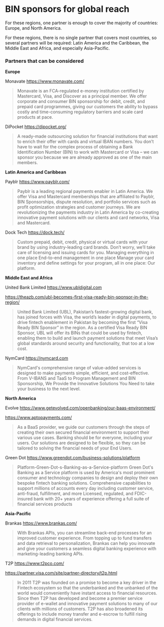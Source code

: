 # BIN sponsors for global reach 

For these regions, one partner is enough to cover the majority of countries: Europe, and North America.

For these regions, there is no single partner that covers most countries, so several partners will be required: Latin America and the Caribbean, the Middle East and Africa, and especially Asia-Pacific.

### Partners that can be considered

**Europe**

Monavate https://www.monavate.com/ 

>Monavate is an FCA-regulated e-money institution certified by Mastercard, Visa, and Discover as a principal member. We offer corporate and consumer BIN sponsorship for debit, credit, and prepaid card programmes, giving our customers the ability to bypass costly and time-consuming regulatory barriers and scale card products at pace.

DiPocket https://dipocket.org/ 

>A ready-made outsourcing solution for financial institutions that want to enrich their offer with cards and virtual IBAN numbers.
You don’t have to wait for the complex process of obtaining a Bank Identification Number (BIN) to work with Mastercard or Visa – we can sponsor you because we are already approved as one of the main members.


**Latin America and Caribbean**

Payblr https://www.payblr.com/ 

>Payblr is a leading regional payments enabler in Latin America. We offer Visa and Mastercard memberships that are affiliated to Payblr, BIN Sponsorships, dispute resolution, and portfolio services such as profit optimization strategies and customer journeys.
We are revolutionizing the payments industry in Latin America by co-creating innovative payment solutions with our clients and card networks, Visa and Mastercard.

Dock Tech https://dock.tech/ 

>Custom prepaid, debit, credit, physical or virtual cards with your brand by using industry-leading card brands. Don’t worry, we’ll take care of licensing and issuing cards for you.
Managing everything in one place
End-to-end management in one place
Manage your card inventory and define settings for your program, all in one place: Our platform.


**Middle East and Africa**

United Bank Limited https://www.ubldigital.com

https://theazb.com/ubl-becomes-first-visa-ready-bin-sponsor-in-the-region/

>United Bank Limited (UBL), Pakistan’s fastest-growing digital bank, has joined forces with Visa, the world’s leader in digital payments, to drive fintech enablement in Pakistan by becoming the first “Visa Ready BIN Sponsor” in the region.
As a certified Visa Ready BIN Sponsor, UBL will offer its BINs that could be used by fintech, enabling them to build and launch payment solutions that meet Visa’s global standards around security and functionality, that too at a low cost.

NymCard https://nymcard.com 

>NymCard's comprehensive range of value-added services is designed to make payments simple, efficient, and cost-effective. From V-IBANS and TaaS to Program Management and BIN Sponsorship, We Provide the Innovative Solutions You Need to take your business to the next level.


**North America**

Evolve https://www.getevolved.com/openbanking/our-baas-environment/ 

https://www.aptopayments.com/

>As a BaaS provider, we guide our customers through the steps of creating their own secured financial environment to support their various use cases.
Banking should be for everyone, including your users. Our solutions are designed to be flexible, so they can be tailored to solving the financial needs of your End Users.

Green Dot https://www.greendot.com/business-solutions/platform 

>Platform-Green-Dot-s-Banking-as-a-Service-platform
Green Dot's Banking as a Service platform is used by America's most prominent consumer and technology companies to design and deploy their own bespoke fintech banking solutions.
Comprehensive capabilities to support millions of accounts every day including customer service, anti-fraud, fulfillment, and more
Licensed, regulated, and FDIC-insured bank with 20+ years of experience offering a full suite of financial services products


**Asia-Pacific**

Brankas https://www.brankas.com/ 

>With Brankas APIs, you can streamline back-end processes for an improved customer experience. From topping up to fund transfers and data retrieval to personalization, Brankas can help you innovate and give your customers a seamless digital banking experience with marketing-leading banking APIs.

T2P https://www.t2pco.com/ 

https://partner.visa.com/site/partner-directory/t2p.html 

>In 2011 T2P was founded on a promise to become a key driver in the Fintech ecosystem so that the underbanked and the unbanked of the world would conveniently have instant access to financial resources. Since then T2P has developed and become a premier service provider of e-wallet and innovative payment solutions to many of our clients with millions of customers. T2P has also broadened its offerings to include money transfer and e-escrow to fulfill rising demands in digital financial services.

